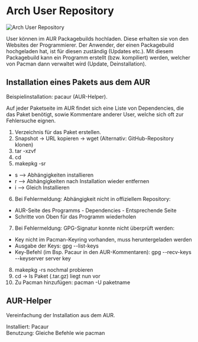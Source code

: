 # Arch User Repository

![Arch User Repository](https://aur.archlinux.org/)

User können im AUR Packagebuilds hochladen. Diese erhalten sie von den Websites der Programmierer.
Der Anwender, der einen Packagebuild hochgeladen hat, ist für diesen zuständig (Updates etc.).
Mit diesem Packagebuild kann ein Programm erstellt (bzw. kompiliert) werden, welcher von Pacman dann verwaltet wird (Update, Deinstallation).

## Installation eines Pakets aus dem AUR

Beispielinstallation: pacaur (AUR-Helper).

Auf jeder Paketseite im AUR findet sich eine Liste von Dependencies, die das Paket benötigt,
sowie Kommentare anderer User, welche sich oft zur Fehlersuche eignen.

1. Verzeichnis für das Paket erstellen.
2. Snapshot -> URL kopieren -> wget (Alternativ: GitHub-Repository klonen)
3. tar -xzvf
4. cd
5. makepkg -sr
  * s --> Abhängigkeiten installieren
  * r --> Abhängigkeiten nach Installation wieder entfernen
  * i --> Gleich Installieren
6. Bei Fehlermeldung: Abhängigkeit nicht in offiziellem Repository:
  * AUR-Seite des Programms - Dependencies - Entsprechende Seite
  * Schritte von Oben für das Programm wiederholen
7. Bei Fehlermeldung: GPG-Signatur konnte nicht überprüft werden:
  * Key nicht im Pacman-Keyring vorhanden, muss heruntergeladen werden
  * Ausgabe der Keys: gpg --list-keys
  * Key-Befehl (im Bsp. Pacaur in den AUR-Kommentaren): gpg --recv-keys --keyserver server key
8. makepkg -rs nochmal probieren
9. cd -> ls Paket (.tar.gz) liegt nun vor
10. Zu Pacman hinzufügen: pacman -U paketname

## AUR-Helper

Vereinfachung der Installation aus dem AUR.

Installiert: Pacaur  
Benutzung: Gleiche Befehle wie pacman
